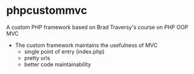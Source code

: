 # phpcustommvc
A custom PHP framework based on Brad Traversy's course on PHP OOP MVC
- The custom framework maintains the usefulness of MVC
  - single point of entry (index.php)
  - pretty urls
  - better code maintainability
